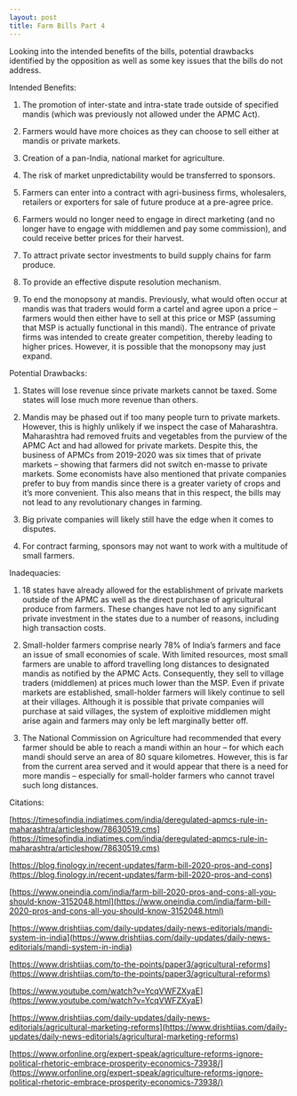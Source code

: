 ```yaml
---
layout: post
title: Farm Bills Part 4
---
```


Looking into the intended benefits of the bills, potential drawbacks identified by the opposition as well as some key issues that the bills do not address. 


Intended Benefits:

  

1.  The promotion of inter-state and intra-state trade outside of specified mandis (which was previously not allowed under the APMC Act).
    
2.  Farmers would have more choices as they can choose to sell either at mandis or private markets.
    
3.  Creation of a pan-India, national market for agriculture.
    
4.  The risk of market unpredictability would be transferred to sponsors.
    
5.  Farmers can enter into a contract with agri-business firms, wholesalers, retailers or exporters for sale of future produce at a pre-agree price.
    
6.  Farmers would no longer need to engage in direct marketing (and no longer have to engage with middlemen and pay some commission), and could receive better prices for their harvest.
    
7.  To attract private sector investments to build supply chains for farm produce.
    
8.  To provide an effective dispute resolution mechanism.
    
9.  To end the monopsony at mandis. Previously, what would often occur at mandis was that traders would form a cartel and agree upon a price – farmers would then either have to sell at this price or MSP (assuming that MSP is actually functional in this mandi). The entrance of private firms was intended to create greater competition, thereby leading to higher prices. However, it is possible that the monopsony may just expand.
    

  
  

Potential Drawbacks:

  

1.  States will lose revenue since private markets cannot be taxed. Some states will lose much more revenue than others.
    
2.  Mandis may be phased out if too many people turn to private markets. However, this is highly unlikely if we inspect the case of Maharashtra. Maharashtra had removed fruits and vegetables from the purview of the APMC Act and had allowed for private markets. Despite this, the business of APMCs from 2019-2020 was six times that of private markets – showing that farmers did not switch en-masse to private markets. Some economists have also mentioned that private companies prefer to buy from mandis since there is a greater variety of crops and it’s more convenient. This also means that in this respect, the bills may not lead to any revolutionary changes in farming.
    
3.  Big private companies will likely still have the edge when it comes to disputes.
    
4.  For contract farming, sponsors may not want to work with a multitude of small farmers.
    

  
  

Inadequacies:

  

1.  18 states have already allowed for the establishment of private markets outside of the APMC as well as the direct purchase of agricultural produce from farmers. These changes have not led to any significant private investment in the states due to a number of reasons, including high transaction costs.
    
2.  Small-holder farmers comprise nearly 78% of India’s farmers and face an issue of small economies of scale. With limited resources, most small farmers are unable to afford travelling long distances to designated mandis as notified by the APMC Acts. Consequently, they sell to village traders (middlemen) at prices much lower than the MSP. Even if private markets are established, small-holder farmers will likely continue to sell at their villages. Although it is possible that private companies will purchase at said villages, the system of exploitive middlemen might arise again and farmers may only be left marginally better off.
    
3.  The National Commission on Agriculture had recommended that every farmer should be able to reach a mandi within an hour – for which each mandi should serve an area of 80 square kilometres. However, this is far from the current area served and it would appear that there is a need for more mandis – especially for small-holder farmers who cannot travel such long distances.
    

  
  

Citations:

[https://timesofindia.indiatimes.com/india/deregulated-apmcs-rule-in-maharashtra/articleshow/78630519.cms](https://timesofindia.indiatimes.com/india/deregulated-apmcs-rule-in-maharashtra/articleshow/78630519.cms)

[https://blog.finology.in/recent-updates/farm-bill-2020-pros-and-cons](https://blog.finology.in/recent-updates/farm-bill-2020-pros-and-cons)

[https://www.oneindia.com/india/farm-bill-2020-pros-and-cons-all-you-should-know-3152048.html](https://www.oneindia.com/india/farm-bill-2020-pros-and-cons-all-you-should-know-3152048.html)

[https://www.drishtiias.com/daily-updates/daily-news-editorials/mandi-system-in-india](https://www.drishtiias.com/daily-updates/daily-news-editorials/mandi-system-in-india)

[https://www.drishtiias.com/to-the-points/paper3/agricultural-reforms](https://www.drishtiias.com/to-the-points/paper3/agricultural-reforms)

[https://www.youtube.com/watch?v=YcqVWFZXyaE](https://www.youtube.com/watch?v=YcqVWFZXyaE)

[https://www.drishtiias.com/daily-updates/daily-news-editorials/agricultural-marketing-reforms](https://www.drishtiias.com/daily-updates/daily-news-editorials/agricultural-marketing-reforms)

[https://www.orfonline.org/expert-speak/agriculture-reforms-ignore-political-rhetoric-embrace-prosperity-economics-73938/](https://www.orfonline.org/expert-speak/agriculture-reforms-ignore-political-rhetoric-embrace-prosperity-economics-73938/)
